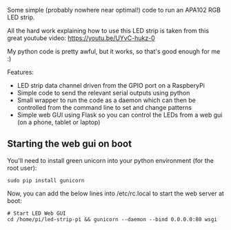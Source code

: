 Some simple (probably nowhere near optimal!) code to run an APA102 RGB LED strip.

All the hard work explaining how to use this LED strip is taken from this great youtube video: https://youtu.be/UYvC-hukz-0

My python code is pretty awful, but it works, so that's good enough for me :)

Features:

- LED strip data channel driven from the GPIO port on a RaspberyPi
- Simple code to send the relevant serial outputs using python
- Small wrapper to run the code as a daemon which can then be controlled from the command line to set and change patterns
- Simple web GUI using Flask so you can control the LEDs from a web gui (on a phone, tablet or laptop)



## Starting the web gui on boot ##

You'll need to install green unicorn into your python environment (for the root user):

```
sudo pip install gunicorn
```

Now, you can add the below lines into /etc/rc.local to start the web server at boot:

```
# Start LED Web GUI
cd /home/pi/led-strip-pi && gunicorn --daemon --bind 0.0.0.0:80 wsgi
```


